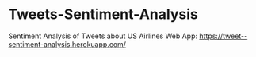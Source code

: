 # Tweets-Sentiment-Analysis
Sentiment Analysis of Tweets about US Airlines Web App:
https://tweet--sentiment-analysis.herokuapp.com/
